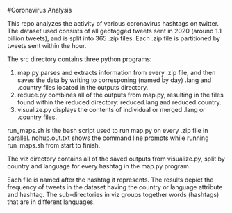 #Coronavirus Analysis

This repo analyzes the activity of various coronavirus hashtags on twitter.
The dataset used consists of all geotagged tweets sent in 2020 (around 1.1 billion tweets),
and is split into 365 .zip files. Each .zip file is partitioned by tweets sent within the hour.

The src directory contains three python programs:
1. map.py parses and extracts information from every .zip file, and then saves the data by writing to 
corresponing (named by day) .lang and .country files located in the outputs directory.
2. reduce.py combines all of the outputs from map.py, resulting in the files found within the reduced directory: reduced.lang and reduced.country.
3. visualize.py displays the contents of individual or merged .lang or .country files.

run_maps.sh is the bash script used to run map.py on every .zip file in parallel.
nohup.out.txt shows the command line prompts while running run_maps.sh from start to finish.

The viz directory contains all of the saved outputs from visualize.py,
split by country and language for every hashtag in the map.py program.

Each file is named after the hashtag it represents. 
The results depict the frequency of tweets in the dataset having the country or language attribute and hashtag.
The sub-directories in viz groups together words (hashtags) that are in different languages.


